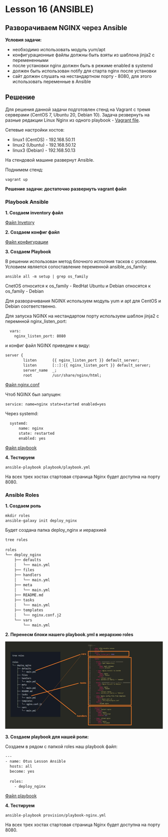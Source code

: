 # Lesson 16 (ANSIBLE)

## Разворачиваем NGINX через Ansible

**Условия задачи:**
* необходимо использовать модуль yum/apt
* конфигурационные файлы должны быть взяты из шаблона jinja2 с перемененными
* после установки nginx должен быть в режиме enabled в systemd
* должен быть использован notify для старта nginx после установки
* сайт должен слушать на нестандартном порту - 8080, для этого использовать переменные в Ansible

## Решение

Для решения данной задачи подготовлен стенд на Vagrant с тремя серверами (CentOS 7, Ubuntu 20, Debian 10). Задача резвернуть на разные редакции Linux Nginx из одного playbook - [Vagrant file](vagrantfile).

Сетевые настройки хостов:
* linux1 (CentOS) - 192.168.50.11
* linux2 (Ubuntu) - 192.168.50.12
* linux3 (Debian) - 192.168.50.13

На стендовой машине развернут Ansible.

Поднимем стенд:

```
vagrant up
```

**Решение задачи: достаточно развернуть vagrant файл**


### Playbook Ansible

**1. Создаем inventory файл**

[Файл Invetory](playbook/invent)

**2. Создаем конфиг файл**

[Файл конфигурации](playbook/ansible.cfg)

**3. Создаем Playbook**

В решении использован метод блочного исполния тасков с условием. Условием является сопоставление переменной аnsible_os_family:

```
ansible all -m setup | grep os_family
```
CnetOS относится к os_family - RedHat
Ubuntu и Debian относятся к os_family - Debian

Для разворачивания NGINX используем модуль yum и apt для CentOS и Debian соответственно.

Для запуска NGINX на нестандартом порту используем шаблон jinja2 с перемнной nginx_listen_port:

```
  vars:
    nginx_listen_port: 8080
```
и конфиг файл NGINX приведем к виду:

```
server {
        listen       {{ nginx_listen_port }} default_server;
        listen       [::]:{{ nginx_listen_port }} default_server;
        server_name  _;
        root         /usr/share/nginx/html;
```

[Файл nginx.conf](playbook/nginx.conf.j2)


Чтоб NGINX был запущен:

```
service: name=nginx state=started enabled=yes
```

Через systemd:

```
  systemd:
      name: nginx
      state: restarted
      enabled: yes
```

[Файл playbook](playbook/playbook.yml)

**4. Тестируем**

```
ansible-playbook playbook/playbook.yml
```

На всех трех хостах стартовая страница Nginx будет доступна на порту 8080.

### Ansible Roles

**1. Создаем роль**

```
mkdir roles
ansible-galaxy init deploy_nginx
```

Будет создана папка deploy_nginx и иерархией


```
tree roles

roles
└── deploy_nginx
    ├── defaults
    │   └── main.yml
    ├── files
    ├── handlers
    │   └── main.yml
    ├── meta
    │   └── main.yml
    ├── README.md
    ├── tasks
    │   └── main.yml
    ├── templates
    │   └── nginx.conf.j2
    └── vars
        └── main.yml

```
**2. Перенесм блоки нашего playbook.yml в иерархию roles**

![Image Yes](images/1.jpg)

**3. Создаем playbook для нашей роли:**


Создаем в рядом с папкой roles наш playbook файл:

```
---
- name: Otus Lesson Ansible
  hosts: all
  become: yes

  roles: 
    - deploy_nginx
```
[Файл playbook](provision/playbook-nginx.yml)

**4. Тестируем**

```
ansible-playbook provision/playbook-nginx.yml
``` 
На всех трех хостах стартовая страница Nginx будет доступна на порту 8080.